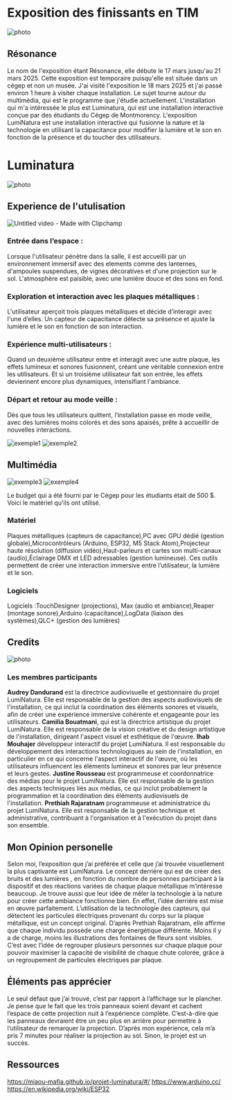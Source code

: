 # Exposition des finissants en TIM

![photo](media/resonance.png)

## Résonance
Le nom de l'exposition étant Résonance, elle débute le 17 mars jusqu'au 21 mars 2025. Cette exposition est temporaire puisqu'elle est située dans un cégep et non un musée. J'ai visité l'exposition le 18 mars 2025 et j'ai passé environ 1 heure à visiter chaque installation. Le sujet tourne autour du multimédia, qui est le programme que j'étudie actuellement. L'installation qui m'a intéressée le plus est Luminatura, qui est une installation interactive conçue par des étudiants du Cégep de Montmorency. L'exposition LumiNatura est une installation interactive qui fusionne la nature et la technologie en utilisant la capacitance pour modifier la lumière et le son en fonction de la présence et du toucher des utilisateurs.

# Luminatura

![photo](media/experience_luminatura.jpg)

## Experience de l'utulisation

![Untitled video - Made with Clipchamp](https://github.com/user-attachments/assets/a63958f6-5b2c-4564-9f4b-a185fd5ecef6)

### Entrée dans l’espace :
Lorsque l'utilisateur pénètre dans la salle, il est accueilli par un environnement immersif avec des elements comme des lanternes, d'ampoules suspendues, de vignes décoratives et d'une projection sur le sol. L'atmosphère est paisible, avec une lumière douce et des sons en fond.

### Exploration et interaction avec les plaques métalliques :
L'utilisateur aperçoit trois plaques métalliques et décide d’interagir avec l'une d’elles. Un capteur de capacitance détecte sa présence et ajuste la lumière et le son en fonction de son interaction.

### Expérience multi-utilisateurs :
Quand un deuxième utilisateur entre et interagit avec une autre plaque, les effets lumineux et sonores fusionnent, créant une véritable connexion entre les utilisateurs. Et si un troisième utilisateur fait son entrée, les effets deviennent encore plus dynamiques, intensifiant l'ambiance.

### Départ et retour au mode veille : 
Dès que tous les utilisateurs quittent, l’installation passe en mode veille, avec des lumières moins colorés et des sons apaisés, prête à accueillir de nouvelles interactions.
<div>
<img src="media/Fleurs_bleue.jpg" alt="exemple1">
<img src="media/fleurs_volantes.jpg" alt="exemple2">
</div>

## Multimédia

<div>
<img src="media/plaque_metal.jpg" alt="exemple3">
<img src="media/sensors_instalation.jpg" alt="exemple4">
</div>

Le budget qui a été fourni par le Cégep pour les étudiants était de 500 $. Voici le matériel qu'ils ont utilisé.

### Matériel
Plaques métalliques (capteurs de capacitance),PC avec GPU dédié (gestion globale),Microcontrôleurs (Arduino, ESP32, M5 Stack Atom),Projecteur haute résolution (diffusion vidéo),Haut-parleurs et cartes son multi-canaux (audio),Éclairage DMX et LED adressables (gestion lumineuse). Ces outils permettent de créer une interaction immersive entre l’utilisateur, la lumière et le son.
### Logiciels
Logiciels :TouchDesigner (projections), Max (audio et ambiance),Reaper (montage sonore),Arduino (capacitance),LogData (liaison des systèmes),QLC+ (gestion des lumières)

## Credits

![photo](media/groupe.jpg)

### Les membres participants
**Audrey Dandurand** est la directrice audiovisuelle et gestionnaire du projet LumiNatura. Elle est responsable de la gestion des aspects audiovisuels de l'installation, ce qui inclut la coordination des éléments sonores et visuels, afin de créer une expérience immersive cohérente et engageante pour les utilisateurs. **Camilia Bouatmani**, qui est la directrice artistique du projet LumiNatura. Elle est responsable de la vision créative et du design artistique de l'installation, dirigeant l'aspect visuel et esthétique de l'œuvre. **Ihab  Mouhajer** développeur interactif du projet LumiNatura. Il est responsable du développement des interactions technologiques au sein de l'installation, en particulier en ce qui concerne l'aspect interactif de l'œuvre, où les utilisateurs influencent les éléments lumineux et sonores par leur présence et leurs gestes. **Justine Rousseau** est programmeuse et coordonnatrice des médias pour le projet LumiNatura. Elle est responsable de la gestion des aspects techniques liés aux médias, ce qui inclut probablement la programmation et la coordination des éléments audiovisuels de l'installation. **Prethiah Rajaratnam** programmeuse et administratrice du projet LumiNatura. Elle est responsable de la gestion technique et administrative, contribuant à l'organisation et à l'exécution du projet dans son ensemble.

## Mon Opinion personelle
Selon moi, l’exposition que j’ai préférée et celle que j’ai trouvée visuellement la plus captivante est LumiNatura. Le concept derrière qui est de créer des bruits et des lumières , en fonction du nombre de personnes participant à la dispositif et des réactions variées de chaque plaque métallique m’intéresse beaucoup. Je trouve aussi que leur idée de mêler la technologie à la nature pour créer cette ambiance fonctionne bien. En effet, l’idée derrière est mise en œuvre parfaitement. L’utilisation de la technologie des capteurs, qui détectent les particules électriques provenant du corps sur la plaque métallique, est un concept original. D’après Prethiah Rajaratnam, elle affirme que chaque individu possède une charge énergétique différente. Moins il y a de charge, moins les illustrations des fontaines de fleurs sont visibles. C’est avec l’idée de regrouper plusieurs personnes sur chaque plaque pour pouvoir maximiser la capacité de visibilité de chaque chute colorée, grâce à un regroupement de particules électriques par plaque.

## Éléments pas apprécier
Le seul défaut que j’ai trouvé, c’est par rapport à l’affichage sur le plancher. Je pense que le fait que les trois panneaux soient devant et cachent l’espace de cette projection nuit à l’expérience complète. C’est-à-dire que les panneaux devraient être un peu plus en arrière pour permettre à l’utilisateur de remarquer la projection. D’après mon expérience, cela m’a pris 7 minutes pour réaliser la projection au sol. Sinon, le projet est un succès.

## Ressources
<https://miaou-mafia.github.io/projet-luminatura/#/>
<https://www.arduino.cc/>
<https://en.wikipedia.org/wiki/ESP32>


